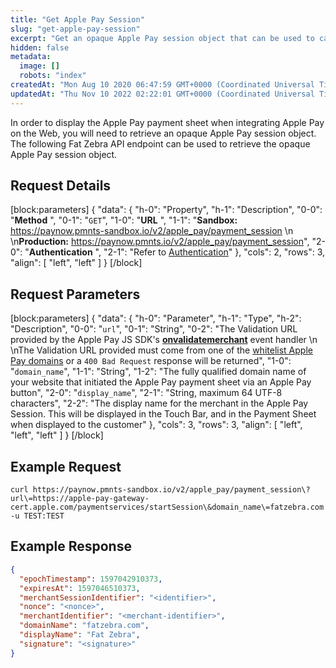 ```yaml
---
title: "Get Apple Pay Session"
slug: "get-apple-pay-session"
excerpt: "Get an opaque Apple Pay session object that can be used to call the Apple Pay Javascript SDK's completeMerchantValidation method"
hidden: false
metadata: 
  image: []
  robots: "index"
createdAt: "Mon Aug 10 2020 06:47:59 GMT+0000 (Coordinated Universal Time)"
updatedAt: "Thu Nov 10 2022 02:22:01 GMT+0000 (Coordinated Universal Time)"
---
```

In order to display the Apple Pay payment sheet when integrating Apple Pay on the Web, you will need to retrieve an opaque Apple Pay session object. The following Fat Zebra API endpoint can be used to retrieve the opaque Apple Pay session object.

## Request Details

[block:parameters]
{
  "data": {
    "h-0": "Property",
    "h-1": "Description",
    "0-0": "**Method** ",
    "0-1": "`GET`",
    "1-0": "**URL** ",
    "1-1": "**Sandbox:** <https://paynow.pmnts-sandbox.io/v2/apple_pay/payment_session>  \n  \n**Production:** <https://paynow.pmnts.io/v2/apple_pay/payment_session>",
    "2-0": "**Authentication** ",
    "2-1": "Refer to [Authentication](doc:authentication)"
  },
  "cols": 2,
  "rows": 3,
  "align": [
    "left",
    "left"
  ]
}
[/block]


## Request Parameters

[block:parameters]
{
  "data": {
    "h-0": "Parameter",
    "h-1": "Type",
    "h-2": "Description",
    "0-0": "`url`",
    "0-1": "String",
    "0-2": "The Validation URL provided by the Apple Pay JS SDK's [**onvalidatemerchant**](https://developer.apple.com/documentation/apple_pay_on_the_web/apple_pay_js_api/providing_merchant_validation) event handler  \n  \nThe Validation URL provided must come from one of the [whitelist Apple Pay domains](https://developer.apple.com/documentation/apple_pay_on_the_web/setting_up_your_server) or a `400 Bad Request` response will be returned",
    "1-0": "`domain_name`",
    "1-1": "String",
    "1-2": "The fully qualified domain name of your website that initiated the Apple Pay payment sheet via an Apple Pay button",
    "2-0": "`display_name`",
    "2-1": "String, maximum 64 UTF-8 characters",
    "2-2": "The display name for the merchant in the Apple Pay Session. This will be displayed in the Touch Bar, and in the Payment Sheet when displayed to the customer"
  },
  "cols": 3,
  "rows": 3,
  "align": [
    "left",
    "left",
    "left"
  ]
}
[/block]


## Example Request

```curl Get Payment Session Request
curl https://paynow.pmnts-sandbox.io/v2/apple_pay/payment_session\?url\=https://apple-pay-gateway-cert.apple.com/paymentservices/startSession\&domain_name\=fatzebra.com -u TEST:TEST
```

## Example Response

```json Opaque Apple Pay Session response
{
  "epochTimestamp": 1597042910373,
  "expiresAt": 1597046510373,
  "merchantSessionIdentifier": "<identifier>",
  "nonce": "<nonce>",
  "merchantIdentifier": "<merchant-identifier>",
  "domainName": "fatzebra.com",
  "displayName": "Fat Zebra",
  "signature": "<signature>"
}
```
